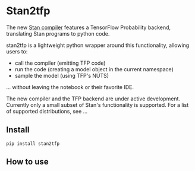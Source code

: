 # Stan2tfp

The new [Stan compiler](https://github.com/stan-dev/stanc3) features a TensorFlow Probability backend, translating Stan programs to python code. 

stan2tfp is a lightweight python wrapper around this functionality, allowing users to:

* call the compiler (emitting TFP code)
* run the code (creating a model object in the current namespace)
* sample the model (using TFP's NUTS)

... without leaving the notebook or their favorite IDE.

The new compiler and the TFP backend are under active development. Currently only a small subset of Stan's functionality is supported. For a list of supported distributions, see ...

## Install

`pip install stan2tfp`

## How to use
